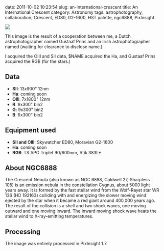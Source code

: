 date: 2011-10-02 10:23:54
slug: an-international-crescent
title: An International Crescent
category: Astronomy
tags: astrophotography, collaboration, Crescent, ED80, G2-1600, HST palette, ngc6888, PixInsight

[![][1]][1]

This image is the result of a cooperation between me, a Dutch astrophotographer
named Gustaaf Prins and an Irish astrophotographer named (waiting for clearance
to disclose name.)

I acquired the OIII and SII data, $NAME acquired the Ha, and Gustaaf Prins
acquired the RGB (for the stars.)

## Data

*  **SII**: 13x900" 12nm
*  **Ha**: coming soon
*  **OIII**: 7x1800" 12nm
*  **R**: 9x300" bin2
*  **G**: 9x300" bin2
*  **B**: 9x300" bin2

## Equipment used

*  **SII and OIII**: Skywatcher ED80, Moravian G2-1600
*  **Ha**: coming soon
*  **RGB**: TS APO Triplet 90/600mm, Atik 383L+

## About NGC6888

The Crescent Nebula (also known as NGC 6888, Caldwell 27, Sharpless 105) is an
emission nebula in the constellation Cygnus, about 5000 light years away. It is
formed by the fast stellar wind from the Wolf-Rayet star WR 136 (HD 192163)
colliding with and energizing the slower moving wind ejected by the star when
it became a red giant around 400,000 years ago. The result of the collision is
a shell and two shock waves, one moving outward and one moving inward. The
inward moving shock wave heats the stellar wind to X-ray-emitting temperatures.

## Processing

The image was entirely processed in PixInsight 1.7.

[1]: |filename|/images/2011_crescent_nebula.jpg
